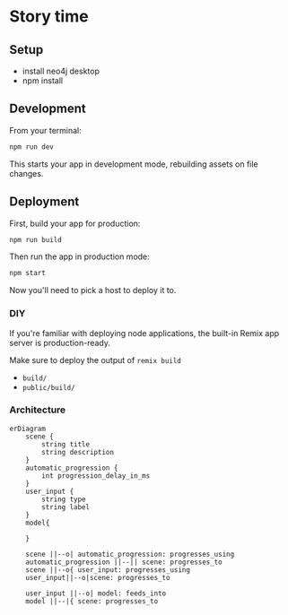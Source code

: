 # Story time

## Setup

- install neo4j desktop
- npm install

## Development

From your terminal:

```sh
npm run dev
```

This starts your app in development mode, rebuilding assets on file changes.

## Deployment

First, build your app for production:

```sh
npm run build
```

Then run the app in production mode:

```sh
npm start
```

Now you'll need to pick a host to deploy it to.

### DIY

If you're familiar with deploying node applications, the built-in Remix app server is production-ready.

Make sure to deploy the output of `remix build`

- `build/`
- `public/build/`

### Architecture

```mermaid
erDiagram
    scene {
        string title
        string description
    }
    automatic_progression {
        int progression_delay_in_ms
    }
    user_input {
        string type
        string label
    }
    model{

    }

    scene ||--o| automatic_progression: progresses_using
    automatic_progression ||--|| scene: progresses_to
    scene ||--o{ user_input: progresses_using
    user_input||--o|scene: progresses_to

    user_input ||--o| model: feeds_into
    model ||--|{ scene: progresses_to
```
